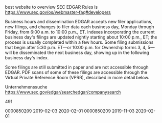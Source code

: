 best website to overview SEC EDGAR Rules is
https://www.sec.gov/os/webmaster-faq#developers

Business hours and dissemination
EDGAR accepts new filer applications, new filings, and changes to filer data each business day, Monday through Friday, from 6:00 a.m. to 10:00 p.m., ET.
 Indexes incorporating the current business day's filings are updated nightly starting about 10:00 p.m., ET; the process is usually completed within a few hours. 
 Some filing submissions that begin after 5:30 p.m. ET—or 10:00 p.m. for Ownership forms 3, 4, 5—will be disseminated the next business day, showing up in the following business day's index.

Some filings are still submitted in paper and are not accessible through EDGAR. PDF scans of some of these filings are accessible through the Virtual Private Reference Room (VPRR), described in more detail below.

Unternehmenssuche
https://www.sec.gov/edgar/searchedgar/companysearch



491

 <context id="Duration_2_3_2019_To_2_1_2020_WQ4qNujpN0Sx_fgXZekqUw">
        <entity>
            <identifier scheme="http://www.sec.gov/CIK">0000850209</identifier>
        </entity>
        <period>
            <startDate>2019-02-03</startDate>
            <endDate>2020-02-01</endDate>
        </period>

<context id="Duration_11_3_2019_To_2_1_2020_1AxMl6tnskC_9wbK4MF0CA">
        <entity>
            <identifier scheme="http://www.sec.gov/CIK">0000850209</identifier>
        </entity>
        <period>
            <startDate>2019-11-03</startDate>
            <endDate>2020-02-01</endDate>
        </period>
    </context>